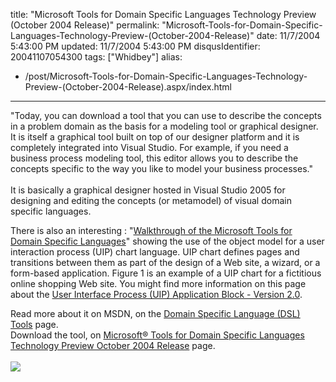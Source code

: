 title: "Microsoft Tools for Domain Specific Languages Technology Preview (October 2004 Release)"
permalink: "Microsoft-Tools-for-Domain-Specific-Languages-Technology-Preview-(October-2004-Release)"
date: 11/7/2004 5:43:00 PM
updated: 11/7/2004 5:43:00 PM
disqusIdentifier: 20041107054300
tags: ["Whidbey"]
alias:
 - /post/Microsoft-Tools-for-Domain-Specific-Languages-Technology-Preview-(October-2004-Release).aspx/index.html
---
"Today, you can download a tool that you can use to describe the concepts in a problem domain as the basis for a modeling tool or graphical designer. It is itself a graphical tool built on top of our designer platform and it is completely integrated into Visual Studio. For example, if you need a business process modeling tool, this editor allows you to describe the concepts specific to the way you like to model your business processes."<br><br>It is basically a graphical designer hosted in Visual Studio 2005 for designing and editing the concepts (or metamodel) of visual domain specific languages.

There is also an interesting : "[Walkthrough of the Microsoft Tools for Domain Specific Languages](http://lab.msdn.microsoft.com/vs2005/teamsystem/Workshop/DSLTools/walkthrough.aspx)" showing the use of the object model for a user interaction process (UIP) chart language. UIP chart defines pages and transitions between them as part of the design of a Web site, a wizard, or a form-based application. Figure 1 is an example of a UIP chart for a fictitious online shopping Web site. You might find more information on this page about the [User Interface Process (UIP) Application Block - Version 2.0](http://msdn.microsoft.com/library/default.asp?url=/library/en-us/dnpag/html/uipab.asp).
<!-- more -->

Read more about it on MSDN, on the [Domain Specific Language (DSL) Tools](http://lab.msdn.microsoft.com/vs2005/teamsystem/Workshop/DSLTools/default.aspx) page.<br>Download the tool, on [Microsoft® Tools for Domain Specific Languages Technology Preview October 2004 Release](http://www.microsoft.com/downloads/details.aspx?familyid=673a0b3a-f631-4310-8599-8bb55d15f017&displaylang=en) page.<br><br>![](http://lab.msdn.microsoft.com/vs2005/art/teamsystem/OMEWlk01.gif)
